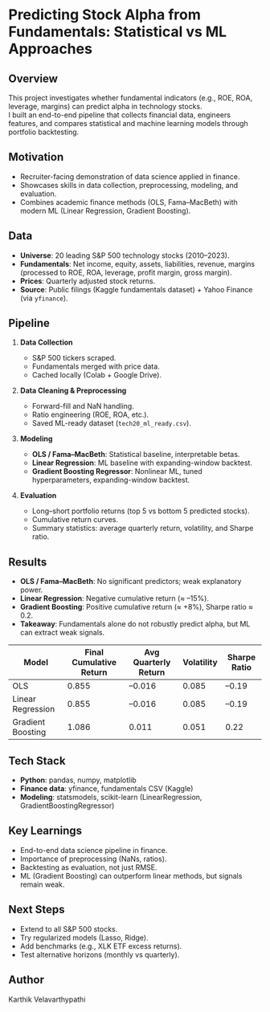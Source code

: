 # Predicting Stock Alpha from Fundamentals: Statistical vs ML Approaches

## Overview
This project investigates whether fundamental indicators (e.g., ROE, ROA, leverage, margins) can predict alpha in technology stocks.  
I built an end-to-end pipeline that collects financial data, engineers features, and compares statistical and machine learning models through portfolio backtesting.

## Motivation
- Recruiter-facing demonstration of data science applied in finance.  
- Showcases skills in data collection, preprocessing, modeling, and evaluation.  
- Combines academic finance methods (OLS, Fama–MacBeth) with modern ML (Linear Regression, Gradient Boosting).  

## Data
- **Universe**: 20 leading S&P 500 technology stocks (2010–2023).  
- **Fundamentals**: Net income, equity, assets, liabilities, revenue, margins (processed to ROE, ROA, leverage, profit margin, gross margin).  
- **Prices**: Quarterly adjusted stock returns.  
- **Source**: Public filings (Kaggle fundamentals dataset) + Yahoo Finance (via `yfinance`).  

## Pipeline
1. **Data Collection**  
   - S&P 500 tickers scraped.  
   - Fundamentals merged with price data.  
   - Cached locally (Colab + Google Drive).  

2. **Data Cleaning & Preprocessing**  
   - Forward-fill and NaN handling.  
   - Ratio engineering (ROE, ROA, etc.).  
   - Saved ML-ready dataset (`tech20_ml_ready.csv`).  

3. **Modeling**  
   - **OLS / Fama–MacBeth**: Statistical baseline, interpretable betas.  
   - **Linear Regression**: ML baseline with expanding-window backtest.  
   - **Gradient Boosting Regressor**: Nonlinear ML, tuned hyperparameters, expanding-window backtest.  

4. **Evaluation**  
   - Long–short portfolio returns (top 5 vs bottom 5 predicted stocks).  
   - Cumulative return curves.  
   - Summary statistics: average quarterly return, volatility, and Sharpe ratio.  

## Results
- **OLS / Fama–MacBeth**: No significant predictors; weak explanatory power.  
- **Linear Regression**: Negative cumulative return (≈ –15%).  
- **Gradient Boosting**: Positive cumulative return (≈ +8%), Sharpe ratio ≈ 0.2.  
- **Takeaway**: Fundamentals alone do not robustly predict alpha, but ML can extract weak signals.  


| Model              | Final Cumulative Return | Avg Quarterly Return | Volatility | Sharpe Ratio |
|--------------------|--------------------------|-----------------------|-------------|---------------|
| OLS                | 0.855                    | –0.016                | 0.085       | –0.19         |
| Linear Regression  | 0.855                    | –0.016                | 0.085       | –0.19         |
| Gradient Boosting  | 1.086                    | 0.011                 | 0.051       | 0.22          |

## Tech Stack
- **Python**: pandas, numpy, matplotlib  
- **Finance data**: yfinance, fundamentals CSV (Kaggle)  
- **Modeling**: statsmodels, scikit-learn (LinearRegression, GradientBoostingRegressor)  

## Key Learnings
- End-to-end data science pipeline in finance.  
- Importance of preprocessing (NaNs, ratios).  
- Backtesting as evaluation, not just RMSE.  
- ML (Gradient Boosting) can outperform linear methods, but signals remain weak.  

## Next Steps
- Extend to all S&P 500 stocks.  
- Try regularized models (Lasso, Ridge).  
- Add benchmarks (e.g., XLK ETF excess returns).  
- Test alternative horizons (monthly vs quarterly).  

## Author
Karthik Velavarthypathi
